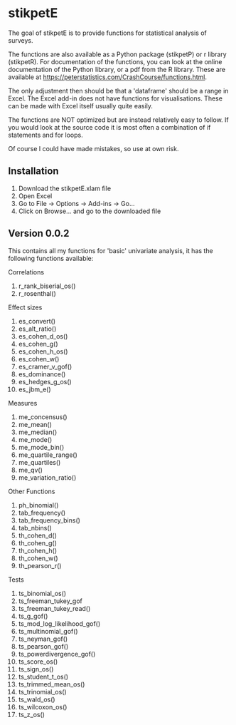 # stikpetE
The goal of stikpetE is to provide functions for statistical analysis of surveys. 

The functions are also available as a Python package (stikpetP) or r library (stikpetR). For documentation of the functions, you can look at the online documentation of the Python library, or a pdf from the R library. These are available at https://peterstatistics.com/CrashCourse/functions.html.

The only adjustment then should be that a 'dataframe' should be a range in Excel. The Excel add-in does not have functions for visualisations. These can be made with Excel itself usually quite easily.

The functions are NOT optimized but are instead relatively easy to follow. If you would look at the source code it is most often a combination of if statements and for loops.

Of course I could have made mistakes, so use at own risk. 

## Installation

1. Download the stikpetE.xlam file
2. Open Excel
3. Go to File -> Options -> Add-ins -> Go...
4. Click on Browse... and go to the downloaded file

## Version 0.0.2

This contains all my functions for 'basic' univariate analysis, it has the following functions available:

Correlations

1. r_rank_biserial_os()
1. r_rosenthal()

Effect sizes

1. es_convert()
1. es_alt_ratio()
1. es_cohen_d_os()
1. es_cohen_g()
1. es_cohen_h_os()
1. es_cohen_w()
1. es_cramer_v_gof()
1. es_dominance()
1. es_hedges_g_os()
1. es_jbm_e()

Measures

1. me_concensus()
1. me_mean()
1. me_median()
1. me_mode()
1. me_mode_bin()
1. me_quartile_range()
1. me_quartiles()
1. me_qv()
1. me_variation_ratio()

Other Functions

1. ph_binomial()
1. tab_frequency()
1. tab_frequency_bins()
1. tab_nbins()
1. th_cohen_d()
1. th_cohen_g()
1. th_cohen_h()
1. th_cohen_w()
1. th_pearson_r()

Tests

1. ts_binomial_os()
1. ts_freeman_tukey_gof
1. ts_freeman_tukey_read()
1. ts_g_gof()
1. ts_mod_log_likelihood_gof()
1. ts_multinomial_gof()
1. ts_neyman_gof()
1. ts_pearson_gof()
1. ts_powerdivergence_gof()
1. ts_score_os()
1. ts_sign_os()
1. ts_student_t_os()
1. ts_trimmed_mean_os()
1. ts_trinomial_os()
1. ts_wald_os()
1. ts_wilcoxon_os()
1. ts_z_os()

